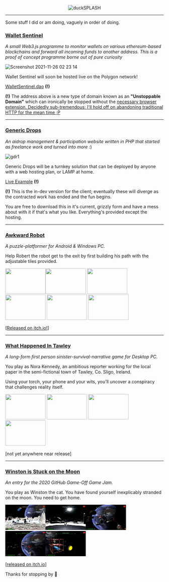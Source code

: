 <p align="center">
<img src="https://user-images.githubusercontent.com/11778864/123562873-4874ef80-d7a9-11eb-82c7-969e1fa78e3e.png" alt="duckSPLASH" width="2014" height="120"/>
</p>
<hr/>
Some stuff I did or am doing, vaguely in order of doing.

  
<h3><a href="https://github.com/ducksplash/WalletSentinel">Wallet Sentinel</a></h3>
<i>A small Web3.js programme to monitor wallets on various ethereum-based blockchains and forward all incoming funds to another address.  This is a proof of concept programme borne out of pure curiosity</i>

![Screenshot 2021-11-26 02 23 14](https://user-images.githubusercontent.com/11778864/143518798-64f019e4-0b4d-4389-a018-edb4105ff292.png)

Wallet Sentinel will soon be hosted live on the Polygon network!
  
  <a href="http://walletsentinel.dao">WalletSentinel.dao</a> <b>(!)</b>
  
  <b>(!)</b> The address above is a new type of domain known as an <b>"Unstoppable Domain"</b> which can ironically be stopped without the <a href="https://unstoppabledomains.com/extension">necessary browser extension</b>.
  Decidedly sub-tremendous; I'll hold off on abandoning traditional HTTP for the mean time ;P 
  
<hr/>
  
<h3><a href="https://github.com/ducksplash/GenericDrops">Generic Drops</a></h3>
<i>An aidrop management & participation website written in PHP that started as freelance work and turned into more</i> :)

![gdr1](https://user-images.githubusercontent.com/11778864/155040560-fd7e24d6-1cb0-496c-bb8b-72a0b67b964b.png)

Generic Drops will be a turnkey solution that can be deployed by anyone with a web hosting plan, or LAMP at home.
  
  <a href="https://gorilladrops.org/index-08.php">Live Example</a> <b>(!)</b>
  
  <b>(!)</b> This is the in-dev version for the client; eventually these will diverge as the contracted work has ended and the fun begins.

You are free to download this in it's current, grizzly form and have a mess about with it if that's what you like. Everything's provided except the hosting.
  
<hr/>
<h3><a href="https://github.com/ducksplash/AwkwardRobot">Awkward Robot</a></h3>
<i>A puzzle-platformer for Android & Windows PC.</i>


Help Robert the robot get to the exit by first building his path with the adjustable tiles provided.

<img src="https://user-images.githubusercontent.com/11778864/124947215-8d99ec80-e007-11eb-902f-89415b944bcc.png" width="128" height="80"><img src="https://user-images.githubusercontent.com/11778864/124947226-8ffc4680-e007-11eb-80cd-24f93a46834d.png" width="128" height="80"> <img src="https://user-images.githubusercontent.com/11778864/124947236-91c60a00-e007-11eb-89bf-4686d18a351f.png" width="128" height="80"> <img src="https://user-images.githubusercontent.com/11778864/124947245-94286400-e007-11eb-8536-1182a23120af.png" width="128" height="80"> <img src="https://user-images.githubusercontent.com/11778864/124947267-97235480-e007-11eb-9e62-6dac3928b37c.png" width="128" height="80"> <img src="https://user-images.githubusercontent.com/11778864/124947283-9a1e4500-e007-11eb-9096-a6d0db8d0d4b.png" width="128" height="80">  
  
[<a href="https://ducksplash.itch.io/awkwardrobot">Released on itch.io!</a>]

<hr/>
<h3><a href="https://github.com/ducksplash/WHIT">What Happened In Tawley</a></h3>
<i>A long-form first person sinister-survival-narrative game for Desktop PC.</i>


You play as Nora Kennedy, an ambitious reporter working for the local paper in the semi-fictional town of Tawley, Co. Sligo, Ireland.

Using your torch, your phone and your wits, you'll uncover a conspiracy that challenges reality itself.


<img src="https://media.githubusercontent.com/media/ducksplash/WHIT/master/screenshots/3.jpg" width="128" height="80"> <img src="https://media.githubusercontent.com/media/ducksplash/WHIT/master/screenshots/1.jpg" width="128" height="80"> <img src="https://media.githubusercontent.com/media/ducksplash/WHIT/master/screenshots/2.jpg" width="128" height="80"> <img src="https://media.githubusercontent.com/media/ducksplash/WHIT/master/screenshots/4.jpg" width="128" height="80">

[not yet anywhere near release]

<hr/>
<h3><a href="https://github.com/ducksplash/moonshot">Winston is Stuck on the Moon</a></h3>
<i>An entry for the 2020 GitHub Game-Off Game Jam.</i>


You play as Winston the cat. You have found yourself inexplicably stranded on the moon.
You need to get home.


<img src="https://github.com/ducksplash/moonshot/blob/master/screenshots/1.jpg" width="128" height="80"><img src="https://github.com/ducksplash/moonshot/blob/master/screenshots/2.jpg" width="128" height="80"><img src="https://github.com/ducksplash/moonshot/blob/master/screenshots/3.jpg" width="128" height="80"><img src="https://github.com/ducksplash/moonshot/blob/master/screenshots/4.jpg" width="128" height="80"><img src="https://github.com/ducksplash/moonshot/blob/master/screenshots/5.jpg" width="128" height="80">

[<a href="https://ducksplash.itch.io/winston-is-stuck-on-the-moon">released on itch.io</a>]




<!---
ducksplash/ducksplash is a ✨ special ✨ repository because its `README.md` (this file) appears on your GitHub profile.
You can click the Preview link to take a look at your changes.
--->
  
  
Thanks for stopping by 👋
